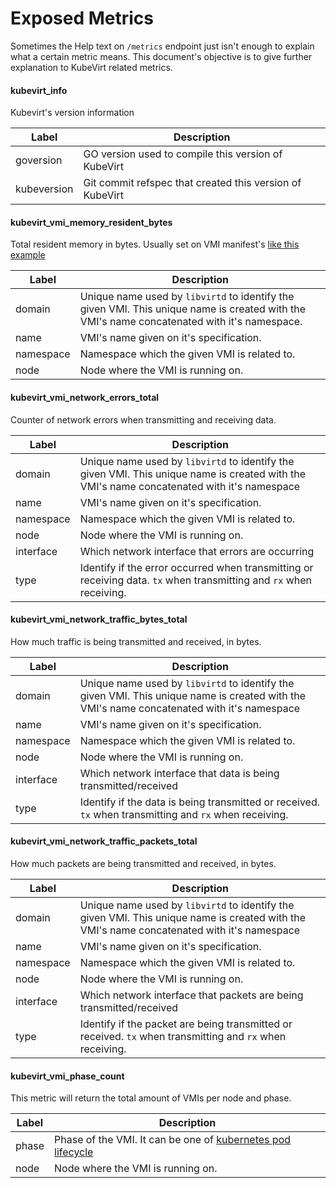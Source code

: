 # Exposed Metrics

Sometimes the Help text on `/metrics` endpoint just isn't enough to explain what a certain metric means. This document's objective is to give further explanation to KubeVirt related metrics.

#### kubevirt_info

Kubevirt's version information

| Label       	| Description                                              	|
|-------------	|----------------------------------------------------------	|
| goversion   	| GO version used to compile this version of KubeVirt      	|
| kubeversion 	| Git commit refspec that created this version of KubeVirt 	|

#### kubevirt_vmi_memory_resident_bytes

Total resident memory in bytes. Usually set on VMI manifest's [like this example](../examples/vmi-ephemeral.yaml#L8-19)

| Label     	| Description                                                                                                                                	|
|-----------	|--------------------------------------------------------------------------------------------------------------------------------------------	|
| domain    	| Unique name used by `libvirtd` to identify the given VMI. This unique name is created with the VMI's name concatenated with it's namespace. 	|
| name      	| VMI's name given on it's specification.                                                                                                    	|
| namespace 	| Namespace which the given VMI is related to.                                                                                               	|
| node      	| Node where the VMI is running on.                                                                                                          	|

#### kubevirt_vmi_network_errors_total

Counter of network errors when transmitting and receiving data.

| Label     	| Description                                                                                                                                	|
|-----------	|--------------------------------------------------------------------------------------------------------------------------------------------	|
| domain    	| Unique name used by `libvirtd` to identify the given VMI. This unique name is created with the VMI's name concatenated with it's namespace 	|
| name      	| VMI's name given on it's specification.                                                                                                    	|
| namespace 	| Namespace which the given VMI is related to.                                                                                               	|
| node      	| Node where the VMI is running on.                                                                                                          	|
| interface 	| Which network interface that errors are occurring                                                                                          	|
| type      	| Identify if the error occurred when transmitting or receiving data. `tx` when transmitting and `rx` when receiving.                        	|

#### kubevirt_vmi_network_traffic_bytes_total

How much traffic is being transmitted and received, in bytes.

| Label     	| Description                                                                                                                                	|
|-----------	|--------------------------------------------------------------------------------------------------------------------------------------------	|
| domain    	| Unique name used by `libvirtd` to identify the given VMI. This unique name is created with the VMI's name concatenated with it's namespace 	|
| name      	| VMI's name given on it's specification.                                                                                                    	|
| namespace 	| Namespace which the given VMI is related to.                                                                                               	|
| node      	| Node where the VMI is running on.                                                                                                          	|
| interface 	| Which network interface that data is being transmitted/received                                                                            	|
| type      	| Identify if the data is being transmitted or received. `tx` when transmitting and `rx` when receiving.                                     	|

#### kubevirt_vmi_network_traffic_packets_total

How much packets are being transmitted and received, in bytes.

| Label     	| Description                                                                                                                                	|
|-----------	|--------------------------------------------------------------------------------------------------------------------------------------------	|
| domain    	| Unique name used by `libvirtd` to identify the given VMI. This unique name is created with the VMI's name concatenated with it's namespace 	|
| name      	| VMI's name given on it's specification.                                                                                                    	|
| namespace 	| Namespace which the given VMI is related to.                                                                                               	|
| node      	| Node where the VMI is running on.                                                                                                          	|
| interface 	| Which network interface that packets are being transmitted/received                                                                            	|
| type      	| Identify if the packet are being transmitted or received. `tx` when transmitting and `rx` when receiving.                                     	|

#### kubevirt_vmi_phase_count

This metric will return the total amount of VMIs per node and phase.

| Label 	| Description                                                 	|
|-------	|-------------------------------------------------------------	|
| phase 	| Phase of the VMI. It can be one of [kubernetes pod lifecycle](https://kubernetes.io/docs/concepts/workloads/pods/pod-lifecycle/) 	|
| node  	| Node where the VMI is running on.                           	|
